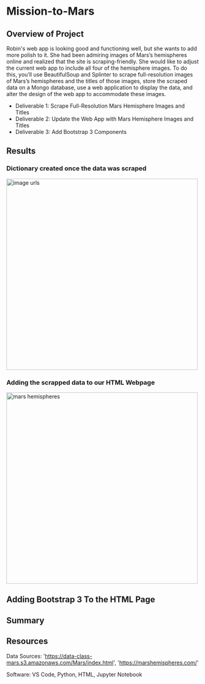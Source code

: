 # Mission-to-Mars
## Overview of Project
Robin's web app is looking good and functioning well, but she wants to add more polish to it. She had been admiring images of Mars’s hemispheres online and realized that the site is scraping-friendly. She would like to adjust the current web app to include all four of the hemisphere images. To do this, you’ll use BeautifulSoup and Splinter to scrape full-resolution images of Mars’s hemispheres and the titles of those images, store the scraped data on a Mongo database, use a web application to display the data, and alter the design of the web app to accommodate these images.

- Deliverable 1: Scrape Full-Resolution Mars Hemisphere Images and Titles
- Deliverable 2: Update the Web App with Mars Hemisphere Images and Titles
- Deliverable 3: Add Bootstrap 3 Components

## Results

### Dictionary created once the data was scraped
<img width="500" alt="image urls" src="https://user-images.githubusercontent.com/104927745/185809188-24d37c04-1c16-4fa2-9753-1cbdf8173cc3.PNG">

### Adding the scrapped data to our HTML Webpage
<img width="500" alt="mars hemispheres" src="https://user-images.githubusercontent.com/104927745/185809182-d4851374-8631-44c6-a71b-22eb9345a60f.PNG">

## Adding Bootstrap 3 To the HTML Page


## Summary


## Resources
Data Sources: 'https://data-class-mars.s3.amazonaws.com/Mars/index.html', 'https://marshemispheres.com/'

Software: VS Code, Python, HTML, Jupyter Notebook
